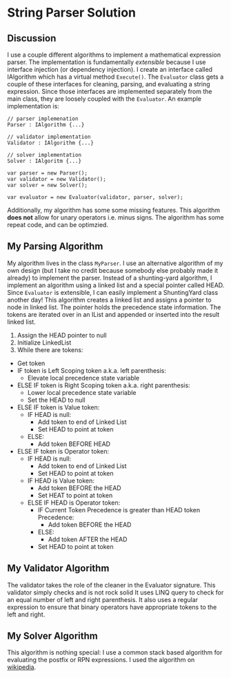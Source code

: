 # String Parser Solution

## Discussion
I use a couple different algorithms to implement a mathematical expression parser.
The implementation is fundamentally _extensible_ because I use interface injection
(or dependency injection). I create an interface called IAlgorithm which has a 
virtual method `Execute()`. The `Evaluator` class gets a couple of these interfaces
for cleaning, parsing, and evaluating a string expression. Since those interfaces
are implemented separately from the main class, they are loosely coupled with the
`Evaluator`. An example implementation is:
```
// parser implemenation
Parser : IAlgorithm {...}

// validator implementation
Validator : IAlgorithm {...}

// solver implementation
Solver : IAlgoritm {...}

var parser = new Parser();
var validator = new Validator();
var solver = new Solver();

var evaluator = new Evaluator(validator, parser, solver);
```

Additionally, my algorithm has some some missing features. This algorithm __does not__ allow for unary operators i.e. minus signs. The algorithm has some repeat code, and can be optimzied. 


## My Parsing Algorithm
My algorithm lives in the class `MyParser`. I use an alternative algorithm of my own design (but I take no credit because somebody else probably made it already) to implement the parser. Instead of a shunting-yard algorithm, I implement an algorithm using a linked list and a special pointer called HEAD. Since `Evaluator` is extensible, I can easily implement a ShuntingYard class another day! This algorithm creates a linked list and assigns a pointer to node in linked list. The pointer holds the precedence state information. The tokens are iterated over in an IList and appended or inserted into the result linked list.

1. Assign the HEAD pointer to null
2. Initialize LinkedList
3. While there are tokens:
  - Get token
  - IF token is Left Scoping token a.k.a. left parenthesis:
    - Elevate local precedence state variable
  - ELSE IF token is Right Scoping token a.k.a. right parenthesis:
    - Lower local precedence state variable
    - Set the HEAD to null
  - ELSE IF token is Value token:
    - IF HEAD is null:
      - Add token to end of Linked List
      - Set HEAD to point at token
    - ELSE:
      - Add token BEFORE HEAD
  - ELSE IF token is Operator token:
    - IF HEAD is null:
      - Add token to end of Linked List
      - Set HEAD to point at token
    - IF HEAD is Value token:
      - Add token BEFORE the HEAD
      - Set HEAT to point at token
    - ELSE IF HEAD is Operator token:
      - IF Current Token Precedence is greater than HEAD token Precedence:
        - Add token BEFORE the HEAD
      - ELSE:
        - Add token AFTER the HEAD
      - Set HEAD to point at token

## My Validator Algorithm

The validator takes the role of the cleaner in the Evaluator signature. This validator simply checks and is not rock solid It uses LINQ query to check for an equal number of left and right parenthesis. It also uses a regular expression to ensure that binary operators have appropriate tokens to the left and right.

## My Solver Algorithm

This algorithm is nothing special: I use a common stack based algorithm for evaluating the postfix or RPN expressions. I used the algorithm on [wikipedia](https://en.wikipedia.org/wiki/Reverse_Polish_notation).
